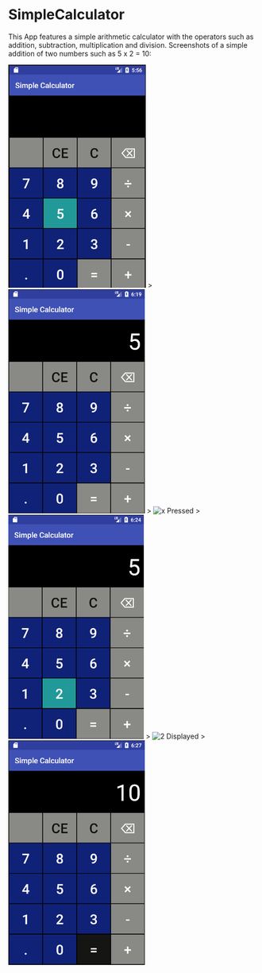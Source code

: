 # SimpleCalculator
This App features a simple arithmetic calculator with the operators such as addition, subtraction, multiplication and division.
Screenshots of a simple addition of two numbers such as 5 x 2 = 10:

![5 Pressed](/images/Calculator.png) > ![5 Dsiplayed](/images/Calculator_5.png) > ![x Pressed](/images/Calculator_times.png) > ![2 Pressed](/images/Calculator_2_pressed.png) > ![2 Displayed](/images/Calculator_2.png) > ![Equals 10](/images/Calculator_equals10.png)

